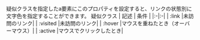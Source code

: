 疑似クラスを指定したa要素にこのプロパティを設定すると、リンクの状態別に文字色を指定することができます。
疑似クラス
| 記述 | 条件 |
|:-|:-|
| :link |未訪問のリンク|
| :visited |未訪問のリンク|
| :hover |マウスを重ねたとき（オーバーマウス）|
| :active |マウスでクリックしたとき|

